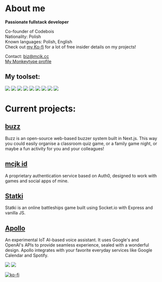 # About me
**Passionate fullstack developer**

Co-founder of Codebois<br>
Nationality: Polish<br>
Known languages: Polish, English<br>
Check out [my Ko-fi](https://ko-fi.com/maciejkag) for a lot of free insider details on my projects!

Contact: biz@mcjk.cc<br>
[My Monkeytype profile](https://monkeytype.com/profile/maciejkag)<br>

## My toolset:
![](https://img.shields.io/badge/JavaScript-F7DF1E.svg?style=for-the-badge&logo=JavaScript&logoColor=black) ![](https://img.shields.io/badge/Node.js-339933.svg?style=for-the-badge&logo=nodedotjs&logoColor=white) ![](https://img.shields.io/badge/Express-000000.svg?style=for-the-badge&logo=Express&logoColor=white) ![](https://img.shields.io/badge/Next.js-000000.svg?style=for-the-badge&logo=nextdotjs&logoColor=white) ![](https://img.shields.io/badge/React-61DAFB.svg?style=for-the-badge&logo=React&logoColor=black) ![](https://img.shields.io/badge/Electron-47848F.svg?style=for-the-badge&logo=Electron&logoColor=white) ![](https://img.shields.io/badge/Python-3776AB.svg?style=for-the-badge&logo=Python&logoColor=white) ![](https://img.shields.io/badge/Flask-000000.svg?style=for-the-badge&logo=Flask&logoColor=white) ![](https://img.shields.io/badge/PHP-777BB4.svg?style=for-the-badge&logo=PHP&logoColor=white)

# Current projects:

## [buzz](https://github.com/MaciejkaG/buzz/)
Buzz is an open-source web-based buzzer system built in Next.js. This way you could easily organise a classroom quiz game, or a family game night, or maybe a fun activity for you and your colleagues!

## [mcjk id](https://id.mcjk.cc/)
A proprietary authentication service based on Auth0, designed to work with games and social apps of mine.

## [Statki](https://statki.mcjk.cc/)
Statki is an online battleships game built using Socket.io with Express and vanilla JS.

## [Apollo](https://github.com/77-co/Apollo/)
An experimental IoT AI-based voice assistant. It uses Google's and OpenAI's APIs to provide seamless experience, sealed with a wonderful design. Apollo integrates with your favorite everyday services like Google Calendar and Spotify.

![](https://github-readme-stats.vercel.app/api?username=MaciejkaG&show_icons=true&theme=transparent) ![](https://github-readme-stats.vercel.app/api/top-langs/?username=MaciejkaG&layout=donut&theme=transparent)

[![ko-fi](https://ko-fi.com/img/githubbutton_sm.svg)](https://ko-fi.com/Z8Z8OQF2R)
